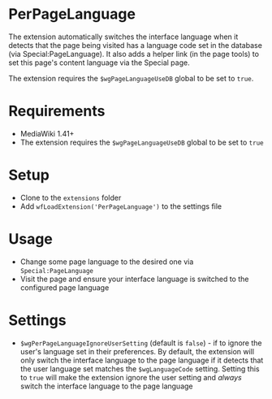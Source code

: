 # PerPageLanguage

The extension automatically switches the interface
language when it detects that the page being visited
has a language code set in the database (via Special:PageLanguage).
It also adds a helper link (in the page tools) to set this page's
content language via the Special page.

The extension requires the `$wgPageLanguageUseDB` global to be set to `true`.

# Requirements

* MediaWiki 1.41+
* The extension requires the `$wgPageLanguageUseDB` global to be set to `true`

# Setup

* Clone to the `extensions` folder
* Add `wfLoadExtension('PerPageLanguage')` to the settings file

# Usage

* Change some page language to the desired one via `Special:PageLanguage`
* Visit the page and ensure your interface language is switched to the configured page language

# Settings

* `$wgPerPageLanguageIgnoreUserSetting` (default is `false`) - if to ignore the user's language
set in their preferences. By default, the extension will only switch the interface language to
the page language if it detects that the user language set matches the `$wgLanguageCode` setting.
Setting this to `true` will make the extension ignore the user setting and *always* switch the
interface language to the page language


